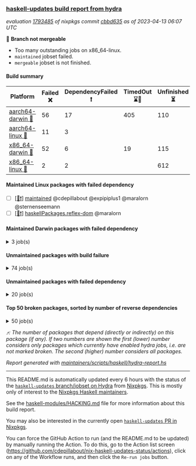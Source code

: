 ### [haskell-updates build report from hydra](https://hydra.nixos.org/jobset/nixpkgs/haskell-updates)
*evaluation [1793485](https://hydra.nixos.org/eval/1793485) of nixpkgs commit [cbbd635](https://github.com/NixOS/nixpkgs/commits/cbbd635f874b824979f0608079ef47ea138fd40b) as of 2023-04-13 06:07 UTC*

:red_circle: **Branch not mergeable**
  * Too many outstanding jobs on x86_64-linux.
  * `maintained` jobset failed.
  * `mergeable` jobset is not finished.

#### Build summary

 | Platform | Failed :x: | DependencyFailed :heavy_exclamation_mark: | TimedOut :hourglass::no_entry_sign: | Unfinished :hourglass_flowing_sand: | Success :heavy_check_mark: | 
 | --- | --- | --- | --- | --- | --- | 
 | [aarch64-darwin :green_apple:](https://hydra.nixos.org/eval/1793485?filter=.aarch64-darwin) | 56 | 17 | 405 | 110 | 5870 | 
 | [aarch64-linux :iphone:](https://hydra.nixos.org/eval/1793485?filter=.aarch64-linux) | 11 | 3 |  |  | 6491 | 
 | [x86_64-darwin :apple:](https://hydra.nixos.org/eval/1793485?filter=.x86_64-darwin) | 52 | 6 | 19 | 115 | 6279 | 
 | [x86_64-linux :penguin:](https://hydra.nixos.org/eval/1793485?filter=.x86_64-linux) | 2 | 2 |  | 612 | 5978 | 
#### Maintained Linux packages with failed dependency
- [ ] [[:penguin::heavy_exclamation_mark:]](https://hydra.nixos.org/build/215837450) [maintained](https://hydra.nixos.org/eval/1793485?filter=maintained) @cdepillabout @expipiplus1 @maralorn @sternenseemann
- [ ] [[:penguin::heavy_exclamation_mark:]](https://hydra.nixos.org/build/215826267) [haskellPackages.reflex-dom](https://hydra.nixos.org/eval/1793485?filter=haskellPackages.reflex-dom) @maralorn
#### Maintained Darwin packages with failed dependency
<details><summary>3 job(s) </summary>

- [ ] [emanote](https://hydra.nixos.org/eval/1793485?filter=emanote) @maralorn
  - [[:green_apple::heavy_exclamation_mark:]](https://hydra.nixos.org/build/215830065) [toplevel](https://hydra.nixos.org/eval/1793485?filter=emanote)
  - [[:green_apple::heavy_exclamation_mark:]](https://hydra.nixos.org/build/215819703) [haskellPackages](https://hydra.nixos.org/eval/1793485?filter=haskellPackages.emanote)
</details>

#### Unmaintained packages with build failure
<details><summary>74 job(s) </summary>

- [ ] [[:green_apple::x:]](https://hydra.nixos.org/build/215839160) [[:iphone::heavy_check_mark:]](https://hydra.nixos.org/build/215827760) [[:apple::heavy_check_mark:]](https://hydra.nixos.org/build/215815423) [[:penguin::heavy_check_mark:]](https://hydra.nixos.org/build/215838823) [haskellPackages.di-core](https://hydra.nixos.org/eval/1793485?filter=haskellPackages.di-core)  :arrow_heading_up: 8 | 11
- [ ] [[:iphone::x:]](https://hydra.nixos.org/build/215814315) [[:penguin::x:]](https://hydra.nixos.org/build/215817500) [haskellPackages.jsaddle-webkit2gtk](https://hydra.nixos.org/eval/1793485?filter=haskellPackages.jsaddle-webkit2gtk)  :arrow_heading_up: 1 | 11
- [ ] [[:green_apple::x:]](https://hydra.nixos.org/build/215819487) [[:iphone::heavy_check_mark:]](https://hydra.nixos.org/build/215815025) [[:apple::heavy_check_mark:]](https://hydra.nixos.org/build/215815535) [[:penguin::heavy_check_mark:]](https://hydra.nixos.org/build/215813070) [haskellPackages.junit-xml](https://hydra.nixos.org/eval/1793485?filter=haskellPackages.junit-xml)  :arrow_heading_up: 1 | 9
- [ ] [[:green_apple::x:]](https://hydra.nixos.org/build/215828520) [[:iphone::x:]](https://hydra.nixos.org/build/215835978) [[:apple::heavy_check_mark:]](https://hydra.nixos.org/build/215835740) [[:penguin::hourglass_flowing_sand:]](https://hydra.nixos.org/build/215839759) [haskellPackages.hw-simd](https://hydra.nixos.org/eval/1793485?filter=haskellPackages.hw-simd)  :arrow_heading_up: 1 | 8
- [ ] [[:green_apple::x:]](https://hydra.nixos.org/build/215836755) [[:iphone::heavy_check_mark:]](https://hydra.nixos.org/build/215826201) [[:apple::x:]](https://hydra.nixos.org/build/215820067) [[:penguin::heavy_check_mark:]](https://hydra.nixos.org/build/215817271) [haskellPackages.inline-r](https://hydra.nixos.org/eval/1793485?filter=haskellPackages.inline-r)  :arrow_heading_up: 1 | 4
- [ ] [[:green_apple::heavy_check_mark:]](https://hydra.nixos.org/build/215823696) [[:iphone::x:]](https://hydra.nixos.org/build/215819700) [[:apple::heavy_check_mark:]](https://hydra.nixos.org/build/215815091) [[:penguin::heavy_check_mark:]](https://hydra.nixos.org/build/215813730) [haskellPackages.long-double](https://hydra.nixos.org/eval/1793485?filter=haskellPackages.long-double)  :arrow_heading_up: 1 | 2
- [ ] [[:green_apple::x:]](https://hydra.nixos.org/build/215818322) [[:iphone::heavy_check_mark:]](https://hydra.nixos.org/build/215826592) [[:apple::x:]](https://hydra.nixos.org/build/215823371) [[:penguin::heavy_check_mark:]](https://hydra.nixos.org/build/215831879) [haskellPackages.posix-socket](https://hydra.nixos.org/eval/1793485?filter=haskellPackages.posix-socket)  :arrow_heading_up: 1 | 2
- [ ] [[:green_apple::x:]](https://hydra.nixos.org/build/215837546) [[:iphone::heavy_check_mark:]](https://hydra.nixos.org/build/215825937) [[:apple::x:]](https://hydra.nixos.org/build/215818072) [[:penguin::heavy_check_mark:]](https://hydra.nixos.org/build/215827639) [haskellPackages.gi-gdkx11](https://hydra.nixos.org/eval/1793485?filter=haskellPackages.gi-gdkx11)  :arrow_heading_up: 1 | 1
- [ ] [[:green_apple::heavy_check_mark:]](https://hydra.nixos.org/build/215821232) [[:iphone::x:]](https://hydra.nixos.org/build/215813942) [[:apple::heavy_check_mark:]](https://hydra.nixos.org/build/215815180) [[:penguin::heavy_check_mark:]](https://hydra.nixos.org/build/215820157) [haskellPackages.nlopt-haskell](https://hydra.nixos.org/eval/1793485?filter=haskellPackages.nlopt-haskell)  :arrow_heading_up: 1 | 1
- [ ] [[:green_apple::x:]](https://hydra.nixos.org/build/215838350) [[:iphone::heavy_check_mark:]](https://hydra.nixos.org/build/215824362) [[:apple::x:]](https://hydra.nixos.org/build/215833200) [[:penguin::heavy_check_mark:]](https://hydra.nixos.org/build/215837852) [haskellPackages.openal-ffi](https://hydra.nixos.org/eval/1793485?filter=haskellPackages.openal-ffi)  :arrow_heading_up: 1 | 1
- [ ] [[:apple::x:]](https://hydra.nixos.org/build/215814445) [[:penguin::heavy_check_mark:]](https://hydra.nixos.org/build/215819439) [haskellPackages.swisstable](https://hydra.nixos.org/eval/1793485?filter=haskellPackages.swisstable)  :arrow_heading_up: 1 | 1
- [ ] [[:green_apple::heavy_check_mark:]](https://hydra.nixos.org/build/215827052) [[:iphone::x:]](https://hydra.nixos.org/build/215831796) [[:apple::heavy_check_mark:]](https://hydra.nixos.org/build/215813400) [[:penguin::heavy_check_mark:]](https://hydra.nixos.org/build/215824578) [haskellPackages.freetype2](https://hydra.nixos.org/eval/1793485?filter=haskellPackages.freetype2)  :arrow_heading_up: 0 | 10
- [ ] [[:green_apple::x:]](https://hydra.nixos.org/build/215830540) [[:iphone::heavy_check_mark:]](https://hydra.nixos.org/build/215822515) [[:apple::x:]](https://hydra.nixos.org/build/215827949) [[:penguin::hourglass_flowing_sand:]](https://hydra.nixos.org/build/215838609) [haskellPackages.pipes-zlib](https://hydra.nixos.org/eval/1793485?filter=haskellPackages.pipes-zlib)  :arrow_heading_up: 0 | 5
- [ ] [[:green_apple::x:]](https://hydra.nixos.org/build/215838239) [[:iphone::heavy_check_mark:]](https://hydra.nixos.org/build/215824683) [[:apple::heavy_check_mark:]](https://hydra.nixos.org/build/215834148) [[:penguin::heavy_check_mark:]](https://hydra.nixos.org/build/215824229) [haskellPackages.folds](https://hydra.nixos.org/eval/1793485?filter=haskellPackages.folds)  :arrow_heading_up: 0 | 3
- [ ] [[:green_apple::x:]](https://hydra.nixos.org/build/215839738) [[:iphone::heavy_check_mark:]](https://hydra.nixos.org/build/215832029) [[:apple::heavy_check_mark:]](https://hydra.nixos.org/build/215822020) [[:penguin::heavy_check_mark:]](https://hydra.nixos.org/build/215830820) [haskellPackages.gauge](https://hydra.nixos.org/eval/1793485?filter=haskellPackages.gauge)  :arrow_heading_up: 0 | 3
- [ ] [[:green_apple::x:]](https://hydra.nixos.org/build/215832380) [[:iphone::x:]](https://hydra.nixos.org/build/215822432) [[:apple::heavy_check_mark:]](https://hydra.nixos.org/build/215814985) [[:penguin::heavy_check_mark:]](https://hydra.nixos.org/build/215829337) [haskellPackages.picosat](https://hydra.nixos.org/eval/1793485?filter=haskellPackages.picosat)  :arrow_heading_up: 0 | 3
- [ ] [[:green_apple::x:]](https://hydra.nixos.org/build/215832357) [[:iphone::heavy_check_mark:]](https://hydra.nixos.org/build/215818686) [[:apple::heavy_check_mark:]](https://hydra.nixos.org/build/215835691) [[:penguin::heavy_check_mark:]](https://hydra.nixos.org/build/215826102) [haskellPackages.LibZip](https://hydra.nixos.org/eval/1793485?filter=haskellPackages.LibZip)  :arrow_heading_up: 0 | 2
- [ ] [[:green_apple::heavy_check_mark:]](https://hydra.nixos.org/build/215837704) [[:iphone::heavy_check_mark:]](https://hydra.nixos.org/build/215813804) [[:apple::x:]](https://hydra.nixos.org/build/215820829) [[:penguin::heavy_check_mark:]](https://hydra.nixos.org/build/215836971) [haskellPackages.quic](https://hydra.nixos.org/eval/1793485?filter=haskellPackages.quic)  :arrow_heading_up: 0 | 2
- [ ] [[:green_apple::x:]](https://hydra.nixos.org/build/215834921) [[:iphone::heavy_check_mark:]](https://hydra.nixos.org/build/215835224) [[:apple::heavy_check_mark:]](https://hydra.nixos.org/build/215813116) [[:penguin::heavy_check_mark:]](https://hydra.nixos.org/build/215833414) [haskellPackages.rocksdb-haskell](https://hydra.nixos.org/eval/1793485?filter=haskellPackages.rocksdb-haskell)  :arrow_heading_up: 0 | 2
- [ ] [[:green_apple::x:]](https://hydra.nixos.org/build/215824183) [[:iphone::heavy_check_mark:]](https://hydra.nixos.org/build/215830206) [[:apple::x:]](https://hydra.nixos.org/build/215820217) [[:penguin::heavy_check_mark:]](https://hydra.nixos.org/build/215819725) [haskellPackages.h-raylib](https://hydra.nixos.org/eval/1793485?filter=haskellPackages.h-raylib)  :arrow_heading_up: 0 | 1
- [ ] [[:green_apple::x:]](https://hydra.nixos.org/build/215822507) [[:iphone::heavy_check_mark:]](https://hydra.nixos.org/build/215831700) [[:apple::x:]](https://hydra.nixos.org/build/215818228) [[:penguin::heavy_check_mark:]](https://hydra.nixos.org/build/215823272) [haskellPackages.hamid](https://hydra.nixos.org/eval/1793485?filter=haskellPackages.hamid)  :arrow_heading_up: 0 | 1
- [ ] [[:green_apple::heavy_check_mark:]](https://hydra.nixos.org/build/215826373) [[:iphone::heavy_check_mark:]](https://hydra.nixos.org/build/215830974) [[:apple::x:]](https://hydra.nixos.org/build/215824289) [[:penguin::heavy_check_mark:]](https://hydra.nixos.org/build/215813962) [haskellPackages.hmatrix-morpheus](https://hydra.nixos.org/eval/1793485?filter=haskellPackages.hmatrix-morpheus)  :arrow_heading_up: 0 | 1
- [ ] [[:green_apple::x:]](https://hydra.nixos.org/build/215829796) [[:iphone::heavy_check_mark:]](https://hydra.nixos.org/build/215820795) [[:apple::x:]](https://hydra.nixos.org/build/215825263) [[:penguin::heavy_check_mark:]](https://hydra.nixos.org/build/215823049) [haskellPackages.huckleberry](https://hydra.nixos.org/eval/1793485?filter=haskellPackages.huckleberry)  :arrow_heading_up: 0 | 1
- [ ] [[:green_apple::x:]](https://hydra.nixos.org/build/215830112) [[:iphone::heavy_check_mark:]](https://hydra.nixos.org/build/215831321) [[:apple::x:]](https://hydra.nixos.org/build/215815240) [[:penguin::heavy_check_mark:]](https://hydra.nixos.org/build/215825452) [haskellPackages.select](https://hydra.nixos.org/eval/1793485?filter=haskellPackages.select)  :arrow_heading_up: 0 | 1
- [ ] [[:green_apple::heavy_check_mark:]](https://hydra.nixos.org/build/215822734) [[:iphone::heavy_check_mark:]](https://hydra.nixos.org/build/215827258) [[:apple::x:]](https://hydra.nixos.org/build/215818698) [[:penguin::heavy_check_mark:]](https://hydra.nixos.org/build/215821764) [haskellPackages.simple-vec3](https://hydra.nixos.org/eval/1793485?filter=haskellPackages.simple-vec3)  :arrow_heading_up: 0 | 1
- [ ] [[:green_apple::x:]](https://hydra.nixos.org/build/215824432) [[:iphone::heavy_check_mark:]](https://hydra.nixos.org/build/215827446) [[:apple::x:]](https://hydra.nixos.org/build/215820497) [[:penguin::heavy_check_mark:]](https://hydra.nixos.org/build/215813082) [haskellPackages.sysinfo](https://hydra.nixos.org/eval/1793485?filter=haskellPackages.sysinfo)  :arrow_heading_up: 0 | 1
- [ ] [[:green_apple::heavy_check_mark:]](https://hydra.nixos.org/build/215836750) [[:iphone::heavy_check_mark:]](https://hydra.nixos.org/build/215832808) [[:apple::x:]](https://hydra.nixos.org/build/215823695) [[:penguin::hourglass_flowing_sand:]](https://hydra.nixos.org/build/215837682) [haskellPackages.FractalArt](https://hydra.nixos.org/eval/1793485?filter=haskellPackages.FractalArt) 
- [ ] [[:green_apple::heavy_check_mark:]](https://hydra.nixos.org/build/215814867) [[:iphone::x:]](https://hydra.nixos.org/build/215838896) [[:apple::heavy_check_mark:]](https://hydra.nixos.org/build/215832398) [[:penguin::heavy_check_mark:]](https://hydra.nixos.org/build/215825017) [haskellPackages.HsASA](https://hydra.nixos.org/eval/1793485?filter=haskellPackages.HsASA) 
- [ ] [[:green_apple::x:]](https://hydra.nixos.org/build/215838098) [[:iphone::heavy_check_mark:]](https://hydra.nixos.org/build/215827597) [[:apple::x:]](https://hydra.nixos.org/build/215817706) [[:penguin::heavy_check_mark:]](https://hydra.nixos.org/build/215814624) [haskellPackages.al](https://hydra.nixos.org/eval/1793485?filter=haskellPackages.al) 
- [ ] [[:green_apple::x:]](https://hydra.nixos.org/build/215824169) [[:iphone::heavy_check_mark:]](https://hydra.nixos.org/build/215815720) [[:apple::x:]](https://hydra.nixos.org/build/215813250) [[:penguin::heavy_check_mark:]](https://hydra.nixos.org/build/215816792) [haskellPackages.epub-tools](https://hydra.nixos.org/eval/1793485?filter=haskellPackages.epub-tools) 
- [ ] [[:green_apple::x:]](https://hydra.nixos.org/build/215838143) [[:iphone::heavy_check_mark:]](https://hydra.nixos.org/build/215815841) [[:apple::heavy_check_mark:]](https://hydra.nixos.org/build/215834221) [[:penguin::heavy_check_mark:]](https://hydra.nixos.org/build/215817058) [haskellPackages.executable-hash](https://hydra.nixos.org/eval/1793485?filter=haskellPackages.executable-hash) 
- [ ] [[:green_apple::x:]](https://hydra.nixos.org/build/215814136) [[:iphone::heavy_check_mark:]](https://hydra.nixos.org/build/215837654) [[:apple::x:]](https://hydra.nixos.org/build/215834826) [[:penguin::heavy_check_mark:]](https://hydra.nixos.org/build/215817153) [haskellPackages.float128](https://hydra.nixos.org/eval/1793485?filter=haskellPackages.float128) 
- [ ] [[:green_apple::x:]](https://hydra.nixos.org/build/215829136) [[:iphone::heavy_check_mark:]](https://hydra.nixos.org/build/215830352) [[:apple::x:]](https://hydra.nixos.org/build/215828216) [[:penguin::heavy_check_mark:]](https://hydra.nixos.org/build/215827706) [haskellPackages.fudgets](https://hydra.nixos.org/eval/1793485?filter=haskellPackages.fudgets) 
- [ ] [[:green_apple::x:]](https://hydra.nixos.org/build/215828024) [[:iphone::heavy_check_mark:]](https://hydra.nixos.org/build/215817903) [[:apple::x:]](https://hydra.nixos.org/build/215830243) [[:penguin::heavy_check_mark:]](https://hydra.nixos.org/build/215821201) [haskellPackages.gerrit](https://hydra.nixos.org/eval/1793485?filter=haskellPackages.gerrit) 
- [ ] [[:green_apple::x:]](https://hydra.nixos.org/build/215829805) [[:apple::x:]](https://hydra.nixos.org/build/215819632) [haskellPackages.gi-gtkosxapplication](https://hydra.nixos.org/eval/1793485?filter=haskellPackages.gi-gtkosxapplication) 
- [ ] [[:green_apple::hourglass::no_entry_sign:]](https://hydra.nixos.org/build/215816071) [[:apple::x:]](https://hydra.nixos.org/build/215828168) [haskellPackages.gtk-mac-integration](https://hydra.nixos.org/eval/1793485?filter=haskellPackages.gtk-mac-integration) 
- [ ] [[:green_apple::hourglass::no_entry_sign:]](https://hydra.nixos.org/build/215833165) [[:iphone::heavy_check_mark:]](https://hydra.nixos.org/build/215831108) [[:apple::x:]](https://hydra.nixos.org/build/215830604) [[:penguin::heavy_check_mark:]](https://hydra.nixos.org/build/215828241) [haskellPackages.gtk-traymanager](https://hydra.nixos.org/eval/1793485?filter=haskellPackages.gtk-traymanager) 
- [ ] [[:green_apple::hourglass::no_entry_sign:]](https://hydra.nixos.org/build/215838345) [[:apple::x:]](https://hydra.nixos.org/build/215832657) [haskellPackages.gtk3-mac-integration](https://hydra.nixos.org/eval/1793485?filter=haskellPackages.gtk3-mac-integration) 
- [ ] [[:green_apple::x:]](https://hydra.nixos.org/build/215818918) [[:iphone::heavy_check_mark:]](https://hydra.nixos.org/build/215832462) [[:apple::x:]](https://hydra.nixos.org/build/215813670) [[:penguin::heavy_check_mark:]](https://hydra.nixos.org/build/215820182) [haskellPackages.highlight](https://hydra.nixos.org/eval/1793485?filter=haskellPackages.highlight) 
- [ ] [[:green_apple::x:]](https://hydra.nixos.org/build/215833943) [[:iphone::x:]](https://hydra.nixos.org/build/215816293) [[:apple::x:]](https://hydra.nixos.org/build/215837652) [[:penguin::hourglass_flowing_sand:]](https://hydra.nixos.org/build/215839786) [haskellPackages.hinotify-conduit](https://hydra.nixos.org/eval/1793485?filter=haskellPackages.hinotify-conduit) 
- [ ] [[:green_apple::x:]](https://hydra.nixos.org/build/215820737) [[:iphone::heavy_check_mark:]](https://hydra.nixos.org/build/215820988) [[:apple::x:]](https://hydra.nixos.org/build/215816857) [[:penguin::heavy_check_mark:]](https://hydra.nixos.org/build/215832997) [haskellPackages.hsshellscript](https://hydra.nixos.org/eval/1793485?filter=haskellPackages.hsshellscript) 
- [ ] [[:green_apple::x:]](https://hydra.nixos.org/build/215824831) [[:iphone::heavy_check_mark:]](https://hydra.nixos.org/build/215835199) [[:apple::x:]](https://hydra.nixos.org/build/215827633) [[:penguin::heavy_check_mark:]](https://hydra.nixos.org/build/215816496) [haskellPackages.hssourceinfo](https://hydra.nixos.org/eval/1793485?filter=haskellPackages.hssourceinfo) 
- [ ] [[:green_apple::x:]](https://hydra.nixos.org/build/215831283) [[:iphone::heavy_check_mark:]](https://hydra.nixos.org/build/215819330) [[:apple::x:]](https://hydra.nixos.org/build/215818817) [[:penguin::heavy_check_mark:]](https://hydra.nixos.org/build/215832691) [haskellPackages.hunspell-hs](https://hydra.nixos.org/eval/1793485?filter=haskellPackages.hunspell-hs) 
- [ ] [[:apple::x:]](https://hydra.nixos.org/build/215830911) [[:penguin::hourglass_flowing_sand:]](https://hydra.nixos.org/build/215837782) [haskellPackages.inline-asm](https://hydra.nixos.org/eval/1793485?filter=haskellPackages.inline-asm) 
- [ ] [[:green_apple::x:]](https://hydra.nixos.org/build/215838836) [[:iphone::heavy_check_mark:]](https://hydra.nixos.org/build/215820243) [[:apple::x:]](https://hydra.nixos.org/build/215820310) [[:penguin::heavy_check_mark:]](https://hydra.nixos.org/build/215829790) [haskellPackages.interprocess](https://hydra.nixos.org/eval/1793485?filter=haskellPackages.interprocess) 
- [ ] [[:green_apple::x:]](https://hydra.nixos.org/build/215825007) [[:iphone::heavy_check_mark:]](https://hydra.nixos.org/build/215825522) [[:apple::x:]](https://hydra.nixos.org/build/215814027) [[:penguin::heavy_check_mark:]](https://hydra.nixos.org/build/215831756) [haskellPackages.intricacy](https://hydra.nixos.org/eval/1793485?filter=haskellPackages.intricacy) 
- [ ] [[:green_apple::x:]](https://hydra.nixos.org/build/215832181) [[:iphone::heavy_check_mark:]](https://hydra.nixos.org/build/215824385) [[:apple::x:]](https://hydra.nixos.org/build/215827758) [[:penguin::heavy_check_mark:]](https://hydra.nixos.org/build/215824924) [haskellPackages.ipcvar](https://hydra.nixos.org/eval/1793485?filter=haskellPackages.ipcvar) 
- [ ] [[:green_apple::x:]](https://hydra.nixos.org/build/215823705) [[:apple::x:]](https://hydra.nixos.org/build/215822599) [haskellPackages.kqueue](https://hydra.nixos.org/eval/1793485?filter=haskellPackages.kqueue) 
- [ ] [[:green_apple::x:]](https://hydra.nixos.org/build/215822748) [[:iphone::heavy_check_mark:]](https://hydra.nixos.org/build/215833719) [[:apple::heavy_check_mark:]](https://hydra.nixos.org/build/215817195) [[:penguin::heavy_check_mark:]](https://hydra.nixos.org/build/215818607) [haskellPackages.leveldb-haskell-fork](https://hydra.nixos.org/eval/1793485?filter=haskellPackages.leveldb-haskell-fork) 
- [ ] [[:green_apple::x:]](https://hydra.nixos.org/build/215828875) [[:iphone::heavy_check_mark:]](https://hydra.nixos.org/build/215824825) [[:apple::x:]](https://hydra.nixos.org/build/215824492) [[:penguin::heavy_check_mark:]](https://hydra.nixos.org/build/215828726) [haskellPackages.linux-framebuffer](https://hydra.nixos.org/eval/1793485?filter=haskellPackages.linux-framebuffer) 
- [ ] [[:green_apple::x:]](https://hydra.nixos.org/build/215830368) [[:iphone::heavy_check_mark:]](https://hydra.nixos.org/build/215819643) [[:apple::x:]](https://hydra.nixos.org/build/215818486) [[:penguin::heavy_check_mark:]](https://hydra.nixos.org/build/215813229) [haskellPackages.mediawiki2latex](https://hydra.nixos.org/eval/1793485?filter=haskellPackages.mediawiki2latex) 
- [ ] [[:green_apple::x:]](https://hydra.nixos.org/build/215827094) [[:iphone::heavy_check_mark:]](https://hydra.nixos.org/build/215818881) [[:apple::x:]](https://hydra.nixos.org/build/215838039) [[:penguin::heavy_check_mark:]](https://hydra.nixos.org/build/215821480) [haskellPackages.memfd](https://hydra.nixos.org/eval/1793485?filter=haskellPackages.memfd) 
- [ ] [[:green_apple::x:]](https://hydra.nixos.org/build/215839675) [[:iphone::heavy_check_mark:]](https://hydra.nixos.org/build/215826568) [[:apple::x:]](https://hydra.nixos.org/build/215822036) [[:penguin::heavy_check_mark:]](https://hydra.nixos.org/build/215829247) [haskellPackages.memzero](https://hydra.nixos.org/eval/1793485?filter=haskellPackages.memzero) 
- [ ] [[:green_apple::x:]](https://hydra.nixos.org/build/215835875) [[:iphone::heavy_check_mark:]](https://hydra.nixos.org/build/215834684) [[:apple::x:]](https://hydra.nixos.org/build/215817272) [[:penguin::heavy_check_mark:]](https://hydra.nixos.org/build/215816535) [haskellPackages.nix-serve-ng](https://hydra.nixos.org/eval/1793485?filter=haskellPackages.nix-serve-ng) 
- [ ] [[:green_apple::hourglass::no_entry_sign:]](https://hydra.nixos.org/build/215822530) [[:iphone::heavy_check_mark:]](https://hydra.nixos.org/build/215832092) [[:apple::x:]](https://hydra.nixos.org/build/215818053) [[:penguin::x:]](https://hydra.nixos.org/build/215831462) [haskellPackages.openai-hs](https://hydra.nixos.org/eval/1793485?filter=haskellPackages.openai-hs) 
- [ ] [[:green_apple::x:]](https://hydra.nixos.org/build/215832672) [[:iphone::heavy_check_mark:]](https://hydra.nixos.org/build/215827965) [[:apple::heavy_check_mark:]](https://hydra.nixos.org/build/215835035) [[:penguin::hourglass_flowing_sand:]](https://hydra.nixos.org/build/215833712) [haskellPackages.perceptual-hash](https://hydra.nixos.org/eval/1793485?filter=haskellPackages.perceptual-hash) 
- [ ] [[:green_apple::hourglass::no_entry_sign:]](https://hydra.nixos.org/build/215814149) [[:iphone::heavy_check_mark:]](https://hydra.nixos.org/build/215839447) [[:apple::x:]](https://hydra.nixos.org/build/215822140) [[:penguin::heavy_check_mark:]](https://hydra.nixos.org/build/215828891) [haskellPackages.persistent-pagination](https://hydra.nixos.org/eval/1793485?filter=haskellPackages.persistent-pagination) 
- [ ] [[:green_apple::x:]](https://hydra.nixos.org/build/215818232) [[:iphone::heavy_check_mark:]](https://hydra.nixos.org/build/215831917) [[:apple::x:]](https://hydra.nixos.org/build/215820419) [[:penguin::hourglass_flowing_sand:]](https://hydra.nixos.org/build/215838402) [haskellPackages.phatsort](https://hydra.nixos.org/eval/1793485?filter=haskellPackages.phatsort) 
- [ ] [[:green_apple::x:]](https://hydra.nixos.org/build/215836030) [[:iphone::heavy_check_mark:]](https://hydra.nixos.org/build/215823677) [[:apple::hourglass_flowing_sand:]](https://hydra.nixos.org/build/215839374) [[:penguin::heavy_check_mark:]](https://hydra.nixos.org/build/215821894) [haskellPackages.ping-wrapper](https://hydra.nixos.org/eval/1793485?filter=haskellPackages.ping-wrapper) 
- [ ] [[:green_apple::x:]](https://hydra.nixos.org/build/215826461) [[:iphone::heavy_check_mark:]](https://hydra.nixos.org/build/215819324) [[:apple::x:]](https://hydra.nixos.org/build/215824954) [[:penguin::heavy_check_mark:]](https://hydra.nixos.org/build/215837589) [haskellPackages.posix-timer](https://hydra.nixos.org/eval/1793485?filter=haskellPackages.posix-timer) 
- [ ] [[:green_apple::x:]](https://hydra.nixos.org/build/215814514) [[:iphone::heavy_check_mark:]](https://hydra.nixos.org/build/215830179) [[:apple::x:]](https://hydra.nixos.org/build/215829277) [[:penguin::heavy_check_mark:]](https://hydra.nixos.org/build/215834421) [haskellPackages.procex](https://hydra.nixos.org/eval/1793485?filter=haskellPackages.procex) 
- [ ] [[:green_apple::x:]](https://hydra.nixos.org/build/215819111) [[:iphone::heavy_check_mark:]](https://hydra.nixos.org/build/215829045) [[:apple::x:]](https://hydra.nixos.org/build/215834027) [[:penguin::heavy_check_mark:]](https://hydra.nixos.org/build/215822830) [haskellPackages.pthread](https://hydra.nixos.org/eval/1793485?filter=haskellPackages.pthread) 
- [ ] [[:green_apple::x:]](https://hydra.nixos.org/build/215826890) [[:iphone::heavy_check_mark:]](https://hydra.nixos.org/build/215819715) [[:apple::x:]](https://hydra.nixos.org/build/215837805) [[:penguin::heavy_check_mark:]](https://hydra.nixos.org/build/215824969) [haskellPackages.sandwich-webdriver](https://hydra.nixos.org/eval/1793485?filter=haskellPackages.sandwich-webdriver) 
- [ ] [[:green_apple::hourglass::no_entry_sign:]](https://hydra.nixos.org/build/215824938) [[:iphone::heavy_check_mark:]](https://hydra.nixos.org/build/215833935) [[:apple::x:]](https://hydra.nixos.org/build/215829042) [[:penguin::heavy_check_mark:]](https://hydra.nixos.org/build/215826328) [haskellPackages.servant-serialization](https://hydra.nixos.org/eval/1793485?filter=haskellPackages.servant-serialization) 
- [ ] [[:green_apple::x:]](https://hydra.nixos.org/build/215822288) [[:iphone::heavy_check_mark:]](https://hydra.nixos.org/build/215832665) [[:apple::x:]](https://hydra.nixos.org/build/215836862) [[:penguin::heavy_check_mark:]](https://hydra.nixos.org/build/215825425) [haskellPackages.tailfile-hinotify](https://hydra.nixos.org/eval/1793485?filter=haskellPackages.tailfile-hinotify) 
- [ ] [[:iphone::x:]](https://hydra.nixos.org/build/215817213) [[:penguin::heavy_check_mark:]](https://hydra.nixos.org/build/215837500) [haskellPackages.tasty-papi](https://hydra.nixos.org/eval/1793485?filter=haskellPackages.tasty-papi) 
- [ ] [[:green_apple::x:]](https://hydra.nixos.org/build/215830546) [[:iphone::heavy_check_mark:]](https://hydra.nixos.org/build/215825337) [[:apple::heavy_check_mark:]](https://hydra.nixos.org/build/215817355) [[:penguin::hourglass_flowing_sand:]](https://hydra.nixos.org/build/215834855) [haskellPackages.tdlib](https://hydra.nixos.org/eval/1793485?filter=haskellPackages.tdlib) 
- [ ] [[:green_apple::x:]](https://hydra.nixos.org/build/215826177) [[:iphone::x:]](https://hydra.nixos.org/build/215816285) [[:apple::heavy_check_mark:]](https://hydra.nixos.org/build/215817226) [[:penguin::heavy_check_mark:]](https://hydra.nixos.org/build/215839207) [haskellPackages.wiringPi](https://hydra.nixos.org/eval/1793485?filter=haskellPackages.wiringPi) 
- [ ] [[:green_apple::x:]](https://hydra.nixos.org/build/215838996) [[:iphone::heavy_check_mark:]](https://hydra.nixos.org/build/215835543) [[:apple::heavy_check_mark:]](https://hydra.nixos.org/build/215835937) [[:penguin::heavy_check_mark:]](https://hydra.nixos.org/build/215814755) [tests.haskell.writers](https://hydra.nixos.org/eval/1793485?filter=tests.haskell.writers) 
- [ ] [[:green_apple::x:]](https://hydra.nixos.org/build/215819277) [[:iphone::x:]](https://hydra.nixos.org/build/215823883) [[:apple::heavy_check_mark:]](https://hydra.nixos.org/build/215834672) [[:penguin::heavy_check_mark:]](https://hydra.nixos.org/build/215820949) [haskellPackages.x86-64bit](https://hydra.nixos.org/eval/1793485?filter=haskellPackages.x86-64bit) 
- [ ] [[:green_apple::x:]](https://hydra.nixos.org/build/215822520) [[:iphone::heavy_check_mark:]](https://hydra.nixos.org/build/215838999) [[:apple::x:]](https://hydra.nixos.org/build/215824743) [[:penguin::heavy_check_mark:]](https://hydra.nixos.org/build/215813749) [haskellPackages.xmonad-utils](https://hydra.nixos.org/eval/1793485?filter=haskellPackages.xmonad-utils) 
- [ ] [[:green_apple::x:]](https://hydra.nixos.org/build/215819422) [[:iphone::heavy_check_mark:]](https://hydra.nixos.org/build/215831372) [[:apple::x:]](https://hydra.nixos.org/build/215813849) [[:penguin::heavy_check_mark:]](https://hydra.nixos.org/build/215829887) [haskellPackages.yoga](https://hydra.nixos.org/eval/1793485?filter=haskellPackages.yoga) 
- [ ] [[:green_apple::x:]](https://hydra.nixos.org/build/215833555) [[:iphone::heavy_check_mark:]](https://hydra.nixos.org/build/215825928) [[:apple::x:]](https://hydra.nixos.org/build/215818454) [[:penguin::heavy_check_mark:]](https://hydra.nixos.org/build/215827212) [haskellPackages.zot](https://hydra.nixos.org/eval/1793485?filter=haskellPackages.zot) 
- [ ] [[:green_apple::x:]](https://hydra.nixos.org/build/215824909) [[:iphone::heavy_check_mark:]](https://hydra.nixos.org/build/215837881) [[:apple::x:]](https://hydra.nixos.org/build/215823461) [[:penguin::heavy_check_mark:]](https://hydra.nixos.org/build/215820066) [haskellPackages.zxcvbn-c](https://hydra.nixos.org/eval/1793485?filter=haskellPackages.zxcvbn-c) 
</details>

#### Unmaintained packages with failed dependency
<details><summary>20 job(s) </summary>

- [ ] [[:green_apple::heavy_exclamation_mark:]](https://hydra.nixos.org/build/215826817) [[:iphone::heavy_check_mark:]](https://hydra.nixos.org/build/215828162) [[:apple::heavy_check_mark:]](https://hydra.nixos.org/build/215828999) [[:penguin::heavy_check_mark:]](https://hydra.nixos.org/build/215830238) [haskellPackages.di-handle](https://hydra.nixos.org/eval/1793485?filter=haskellPackages.di-handle)  :arrow_heading_up: 6 | 9
- [ ] [[:green_apple::heavy_exclamation_mark:]](https://hydra.nixos.org/build/215836764) [[:iphone::heavy_check_mark:]](https://hydra.nixos.org/build/215825334) [[:apple::heavy_check_mark:]](https://hydra.nixos.org/build/215815463) [[:penguin::heavy_check_mark:]](https://hydra.nixos.org/build/215834634) [haskellPackages.di-monad](https://hydra.nixos.org/eval/1793485?filter=haskellPackages.di-monad)  :arrow_heading_up: 6 | 9
- [ ] [[:green_apple::heavy_exclamation_mark:]](https://hydra.nixos.org/build/215828242) [[:iphone::heavy_check_mark:]](https://hydra.nixos.org/build/215816347) [[:apple::heavy_check_mark:]](https://hydra.nixos.org/build/215825312) [[:penguin::heavy_check_mark:]](https://hydra.nixos.org/build/215824441) [haskellPackages.di-df1](https://hydra.nixos.org/eval/1793485?filter=haskellPackages.di-df1)  :arrow_heading_up: 5 | 8
- [ ] [[:green_apple::heavy_exclamation_mark:]](https://hydra.nixos.org/build/215816358) [[:iphone::heavy_check_mark:]](https://hydra.nixos.org/build/215831612) [[:apple::heavy_check_mark:]](https://hydra.nixos.org/build/215826602) [[:penguin::heavy_check_mark:]](https://hydra.nixos.org/build/215813492) [haskellPackages.di-polysemy](https://hydra.nixos.org/eval/1793485?filter=haskellPackages.di-polysemy)  :arrow_heading_up: 1 | 4
- [ ] [[:green_apple::heavy_exclamation_mark:]](https://hydra.nixos.org/build/215835385) [[:iphone::heavy_check_mark:]](https://hydra.nixos.org/build/215832852) [[:apple::heavy_check_mark:]](https://hydra.nixos.org/build/215826501) [[:penguin::heavy_check_mark:]](https://hydra.nixos.org/build/215817932) [haskellPackages.moto](https://hydra.nixos.org/eval/1793485?filter=haskellPackages.moto)  :arrow_heading_up: 1 | 1
- [ ] [[:green_apple::heavy_exclamation_mark:]](https://hydra.nixos.org/build/215820459) [[:iphone::heavy_check_mark:]](https://hydra.nixos.org/build/215831022) [[:apple::heavy_check_mark:]](https://hydra.nixos.org/build/215829396) [[:penguin::heavy_check_mark:]](https://hydra.nixos.org/build/215814490) [haskellPackages.pretty-diff](https://hydra.nixos.org/eval/1793485?filter=haskellPackages.pretty-diff)  :arrow_heading_up: 0 | 12
- [ ] [[:green_apple::heavy_exclamation_mark:]](https://hydra.nixos.org/build/215835835) [[:iphone::heavy_exclamation_mark:]](https://hydra.nixos.org/build/215826557) [[:apple::heavy_check_mark:]](https://hydra.nixos.org/build/215826578) [[:penguin::hourglass_flowing_sand:]](https://hydra.nixos.org/build/215839114) [haskellPackages.hw-dsv](https://hydra.nixos.org/eval/1793485?filter=haskellPackages.hw-dsv)  :arrow_heading_up: 0 | 3
- [ ] [[:green_apple::heavy_exclamation_mark:]](https://hydra.nixos.org/build/215819865) [[:iphone::heavy_check_mark:]](https://hydra.nixos.org/build/215836081) [[:apple::heavy_check_mark:]](https://hydra.nixos.org/build/215836578) [[:penguin::heavy_check_mark:]](https://hydra.nixos.org/build/215818859) [haskellPackages.calamity](https://hydra.nixos.org/eval/1793485?filter=haskellPackages.calamity)  :arrow_heading_up: 0 | 2
- [ ] [[:green_apple::heavy_exclamation_mark:]](https://hydra.nixos.org/build/215830441) [[:iphone::heavy_check_mark:]](https://hydra.nixos.org/build/215836715) [[:apple::heavy_check_mark:]](https://hydra.nixos.org/build/215815681) [[:penguin::heavy_check_mark:]](https://hydra.nixos.org/build/215821697) [haskellPackages.di](https://hydra.nixos.org/eval/1793485?filter=haskellPackages.di)  :arrow_heading_up: 0 | 2
- [ ] [[:green_apple::heavy_exclamation_mark:]](https://hydra.nixos.org/build/215824396) [[:iphone::heavy_check_mark:]](https://hydra.nixos.org/build/215828811) [[:apple::heavy_exclamation_mark:]](https://hydra.nixos.org/build/215821157) [[:penguin::heavy_check_mark:]](https://hydra.nixos.org/build/215831091) [haskellPackages.network-dns](https://hydra.nixos.org/eval/1793485?filter=haskellPackages.network-dns)  :arrow_heading_up: 0 | 1
- [ ] [[:green_apple::heavy_exclamation_mark:]](https://hydra.nixos.org/build/215836565) [[:iphone::heavy_check_mark:]](https://hydra.nixos.org/build/215827463) [[:apple::heavy_exclamation_mark:]](https://hydra.nixos.org/build/215829896) [[:penguin::hourglass_flowing_sand:]](https://hydra.nixos.org/build/215836174) [haskellPackages.H](https://hydra.nixos.org/eval/1793485?filter=haskellPackages.H) 
- [ ] [[:green_apple::heavy_check_mark:]](https://hydra.nixos.org/build/215813785) [[:iphone::heavy_check_mark:]](https://hydra.nixos.org/build/215829733) [[:apple::heavy_exclamation_mark:]](https://hydra.nixos.org/build/215814450) [[:penguin::hourglass_flowing_sand:]](https://hydra.nixos.org/build/215828920) [haskellPackages.hgdal](https://hydra.nixos.org/eval/1793485?filter=haskellPackages.hgdal) 
- [ ] [[:green_apple::heavy_check_mark:]](https://hydra.nixos.org/build/215837073) [[:iphone::heavy_exclamation_mark:]](https://hydra.nixos.org/build/215820450) [[:apple::heavy_check_mark:]](https://hydra.nixos.org/build/215828222) [[:penguin::heavy_check_mark:]](https://hydra.nixos.org/build/215824590) [haskellPackages.hmatrix-nlopt](https://hydra.nixos.org/eval/1793485?filter=haskellPackages.hmatrix-nlopt) 
- [ ] [[:apple::heavy_exclamation_mark:]](https://hydra.nixos.org/build/215837909) [[:penguin::hourglass_flowing_sand:]](https://hydra.nixos.org/build/215837949) [haskellPackages.hs-swisstable-hashtables-class](https://hydra.nixos.org/eval/1793485?filter=haskellPackages.hs-swisstable-hashtables-class) 
- [ ] [[:green_apple::heavy_exclamation_mark:]](https://hydra.nixos.org/build/215836607) [[:iphone::heavy_check_mark:]](https://hydra.nixos.org/build/215838120) [[:apple::heavy_exclamation_mark:]](https://hydra.nixos.org/build/215835995) [[:penguin::hourglass_flowing_sand:]](https://hydra.nixos.org/build/215833478) [haskellPackages.ihaskell-inline-r](https://hydra.nixos.org/eval/1793485?filter=haskellPackages.ihaskell-inline-r) 
- [ ] [[:green_apple::heavy_exclamation_mark:]](https://hydra.nixos.org/build/215831365) [[:iphone::heavy_check_mark:]](https://hydra.nixos.org/build/215839022) [[:apple::heavy_check_mark:]](https://hydra.nixos.org/build/215819189) [[:penguin::heavy_check_mark:]](https://hydra.nixos.org/build/215818874) [haskellPackages.moto-postgresql](https://hydra.nixos.org/eval/1793485?filter=haskellPackages.moto-postgresql) 
- [ ] [[:green_apple::heavy_exclamation_mark:]](https://hydra.nixos.org/build/215837018) [[:iphone::heavy_check_mark:]](https://hydra.nixos.org/build/215819689) [[:apple::hourglass_flowing_sand:]](https://hydra.nixos.org/build/215838801) [[:penguin::heavy_check_mark:]](https://hydra.nixos.org/build/215818987) [haskellPackages.piped](https://hydra.nixos.org/eval/1793485?filter=haskellPackages.piped) 
- [ ] [[:green_apple::heavy_check_mark:]](https://hydra.nixos.org/build/215819378) [[:iphone::heavy_exclamation_mark:]](https://hydra.nixos.org/build/215831996) [[:apple::heavy_check_mark:]](https://hydra.nixos.org/build/215827420) [[:penguin::heavy_check_mark:]](https://hydra.nixos.org/build/215822122) [haskellPackages.rounded-hw](https://hydra.nixos.org/eval/1793485?filter=haskellPackages.rounded-hw) 
- [ ] [[:green_apple::heavy_exclamation_mark:]](https://hydra.nixos.org/build/215835917) [[:iphone::heavy_check_mark:]](https://hydra.nixos.org/build/215831844) [[:apple::heavy_check_mark:]](https://hydra.nixos.org/build/215836198) [[:penguin::heavy_check_mark:]](https://hydra.nixos.org/build/215835758) [haskellPackages.tasty-test-reporter](https://hydra.nixos.org/eval/1793485?filter=haskellPackages.tasty-test-reporter) 
- [ ] [[:green_apple::heavy_exclamation_mark:]](https://hydra.nixos.org/build/215830801) [[:iphone::heavy_check_mark:]](https://hydra.nixos.org/build/215826244) [[:apple::heavy_exclamation_mark:]](https://hydra.nixos.org/build/215837138) [[:penguin::heavy_check_mark:]](https://hydra.nixos.org/build/215814129) [haskellPackages.xbattbar](https://hydra.nixos.org/eval/1793485?filter=haskellPackages.xbattbar) 
</details>

#### Top 50 broken packages, sorted by number of reverse dependencies
<details><summary>50 job(s) </summary>

[amazonka-core](https://packdeps.haskellers.com/reverse/amazonka-core) :arrow_heading_up: 188  
[gogol-core](https://packdeps.haskellers.com/reverse/gogol-core) :arrow_heading_up: 184  
[haskell98](https://packdeps.haskellers.com/reverse/haskell98) :arrow_heading_up: 153  
[enumerator](https://packdeps.haskellers.com/reverse/enumerator) :arrow_heading_up: 56  
[util](https://packdeps.haskellers.com/reverse/util) :arrow_heading_up: 49  
[derive](https://packdeps.haskellers.com/reverse/derive) :arrow_heading_up: 48  
[amazonka](https://packdeps.haskellers.com/reverse/amazonka) :arrow_heading_up: 46  
[cgi](https://packdeps.haskellers.com/reverse/cgi) :arrow_heading_up: 46  
[accelerate](https://packdeps.haskellers.com/reverse/accelerate) :arrow_heading_up: 42  
[TypeCompose](https://packdeps.haskellers.com/reverse/TypeCompose) :arrow_heading_up: 40  
[PrimitiveArray](https://packdeps.haskellers.com/reverse/PrimitiveArray) :arrow_heading_up: 35  
[rank1dynamic](https://packdeps.haskellers.com/reverse/rank1dynamic) :arrow_heading_up: 33  
[distributed-static](https://packdeps.haskellers.com/reverse/distributed-static) :arrow_heading_up: 31  
[distributed-process](https://packdeps.haskellers.com/reverse/distributed-process) :arrow_heading_up: 30  
[iteratee](https://packdeps.haskellers.com/reverse/iteratee) :arrow_heading_up: 29  
[storablevector](https://packdeps.haskellers.com/reverse/storablevector) :arrow_heading_up: 29  
[polysemy-resume](https://packdeps.haskellers.com/reverse/polysemy-resume) :arrow_heading_up: 27  
[sydtest](https://packdeps.haskellers.com/reverse/sydtest) :arrow_heading_up: 27  
[polysemy-conc](https://packdeps.haskellers.com/reverse/polysemy-conc) :arrow_heading_up: 26  
[crypto-numbers](https://packdeps.haskellers.com/reverse/crypto-numbers) :arrow_heading_up: 25  
[either-unwrap](https://packdeps.haskellers.com/reverse/either-unwrap) :arrow_heading_up: 25  
[polysemy-log](https://packdeps.haskellers.com/reverse/polysemy-log) :arrow_heading_up: 24  
[crypto-pubkey](https://packdeps.haskellers.com/reverse/crypto-pubkey) :arrow_heading_up: 22  
[haskelldb](https://packdeps.haskellers.com/reverse/haskelldb) :arrow_heading_up: 22  
[wxdirect](https://packdeps.haskellers.com/reverse/wxdirect) :arrow_heading_up: 22  
[BiobaseTypes](https://packdeps.haskellers.com/reverse/BiobaseTypes) :arrow_heading_up: 21  
[alg](https://packdeps.haskellers.com/reverse/alg) :arrow_heading_up: 21  
[amazonka-s3](https://packdeps.haskellers.com/reverse/amazonka-s3) :arrow_heading_up: 21  
[mmsyn2](https://packdeps.haskellers.com/reverse/mmsyn2) :arrow_heading_up: 21  
[wxc](https://packdeps.haskellers.com/reverse/wxc) :arrow_heading_up: 21  
[biocore](https://packdeps.haskellers.com/reverse/biocore) :arrow_heading_up: 20  
[bzlib](https://packdeps.haskellers.com/reverse/bzlib) :arrow_heading_up: 20  
[exon](https://packdeps.haskellers.com/reverse/exon) :arrow_heading_up: 20  
[wxcore](https://packdeps.haskellers.com/reverse/wxcore) :arrow_heading_up: 20  
[attoparsec-enumerator](https://packdeps.haskellers.com/reverse/attoparsec-enumerator) :arrow_heading_up: 19  
[bytestring-show](https://packdeps.haskellers.com/reverse/bytestring-show) :arrow_heading_up: 19  
[fay](https://packdeps.haskellers.com/reverse/fay) :arrow_heading_up: 19  
[gi-soup](https://packdeps.haskellers.com/reverse/gi-soup) :arrow_heading_up: 19  
[incipit](https://packdeps.haskellers.com/reverse/incipit) :arrow_heading_up: 19  
[wx](https://packdeps.haskellers.com/reverse/wx) :arrow_heading_up: 19  
[BiobaseENA](https://packdeps.haskellers.com/reverse/BiobaseENA) :arrow_heading_up: 18  
[asn1-data](https://packdeps.haskellers.com/reverse/asn1-data) :arrow_heading_up: 18  
[dbus-core](https://packdeps.haskellers.com/reverse/dbus-core) :arrow_heading_up: 18  
[gtksourceview2](https://packdeps.haskellers.com/reverse/gtksourceview2) :arrow_heading_up: 18  
[hsc3](https://packdeps.haskellers.com/reverse/hsc3) :arrow_heading_up: 18  
[polysemy-process](https://packdeps.haskellers.com/reverse/polysemy-process) :arrow_heading_up: 18  
[ukrainian-phonetics-basic](https://packdeps.haskellers.com/reverse/ukrainian-phonetics-basic) :arrow_heading_up: 18  
[BiobaseXNA](https://packdeps.haskellers.com/reverse/BiobaseXNA) :arrow_heading_up: 17  
[HGamer3D-Data](https://packdeps.haskellers.com/reverse/HGamer3D-Data) :arrow_heading_up: 17  
[certificate](https://packdeps.haskellers.com/reverse/certificate) :arrow_heading_up: 17  
</details>


*:arrow_heading_up:: The number of packages that depend (directly or indirectly) on this package (if any). If two numbers are shown the first (lower) number considers only packages which currently have enabled hydra jobs, i.e. are not marked broken. The second (higher) number considers all packages.*

*Report generated with [maintainers/scripts/haskell/hydra-report.hs](https://github.com/NixOS/nixpkgs/blob/haskell-updates/maintainers/scripts/haskell/hydra-report.hs)*


----------------------------------------------------------------------

This README.md is automatically updated every 6 hours with the status of the
[`haskell-updates` branch/jobset on Hydra](https://hydra.nixos.org/jobset/nixpkgs/haskell-updates)
from [Nixpkgs](https://github.com/NixOS/nixpkgs).  This is mostly only of
interest to the [Nixpkgs Haskell maintainers](https://github.com/orgs/NixOS/teams/haskell).

See the
[haskell-modules/HACKING.md](https://github.com/NixOS/nixpkgs/blob/haskell-updates/pkgs/development/haskell-modules/HACKING.md)
file for more information about this build report.

You may also be interested in the currently open
[`haskell-updates` PR in Nixpkgs](https://github.com/nixos/nixpkgs/pulls?q=is%3Apr+is%3Aopen+head%3Ahaskell-updates).

You can force the GitHub Action to run (and the README.md to be updated) by
manually running the Action.  To do this, go to the Action list screen
(https://github.com/cdepillabout/nix-haskell-updates-status/actions),
click on any of the Workflow runs, and then click the `Re-run jobs` button.
